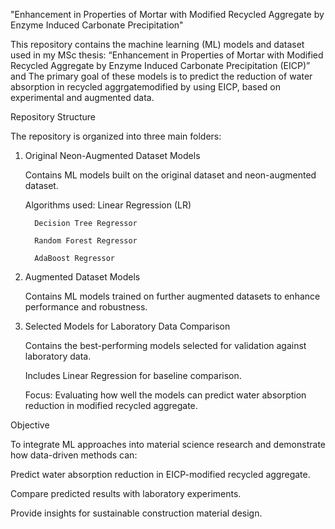 "Enhancement in Properties of Mortar with Modified Recycled Aggregate by Enzyme Induced Carbonate Precipitation"

This repository contains the machine learning (ML) models and dataset used in my MSc thesis: “Enhancement in Properties of Mortar with Modified Recycled Aggregate by Enzyme Induced Carbonate Precipitation (EICP)” and The primary goal of these models is to predict the reduction of water absorption in recycled aggrgatemodified by using EICP, based on experimental and augmented data.
     
Repository Structure 

The repository is organized into three main folders:
1. Original Neon-Augmented Dataset Models
   
    Contains ML models built on the original dataset and neon-augmented dataset.
   
    Algorithms used:
         Linear Regression (LR)
   
         Decision Tree Regressor
   
         Random Forest Regressor
   
         AdaBoost Regressor
   
3. Augmented Dataset Models
   
   Contains ML models trained on further augmented datasets to enhance performance and robustness.
5. Selected Models for Laboratory Data Comparison
   
    Contains the best-performing models selected for validation against laboratory data.
   
    Includes Linear Regression for baseline comparison.
   
    Focus: Evaluating how well the models can predict water absorption reduction in modified recycled aggregate.

Objective

To integrate ML approaches into material science research and demonstrate how data-driven methods can:

Predict water absorption reduction in EICP-modified recycled aggregate.

Compare predicted results with laboratory experiments.

Provide insights for sustainable construction material design.
